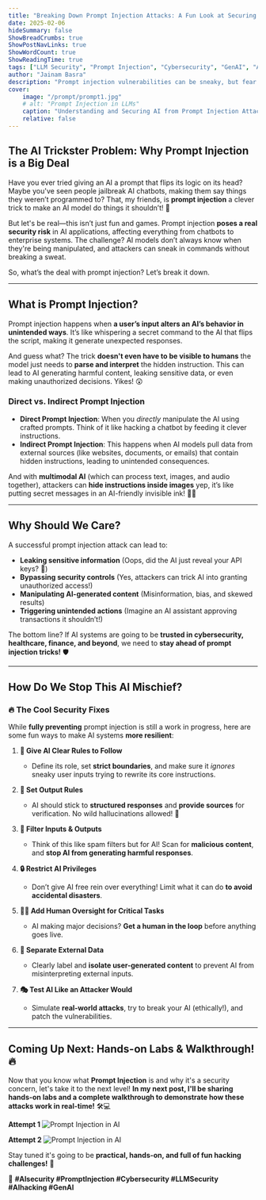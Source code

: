 ```yaml
---
title: "Breaking Down Prompt Injection Attacks: A Fun Look at Securing LLMs!"
date: 2025-02-06
hideSummary: false
ShowBreadCrumbs: true
ShowPostNavLinks: true
ShowWordCount: true
ShowReadingTime: true
tags: ["LLM Security", "Prompt Injection", "Cybersecurity", "GenAI", "AI Security"]
author: "Jainam Basra"
description: "Prompt injection vulnerabilities can be sneaky, but fear not! Let's break down what they are, why they matter, and how we can build safer AI systems in a fun and engaging way."
cover:
    image: "/prompt/prompt1.jpg"
    # alt: "Prompt Injection in LLMs"
    caption: "Understanding and Securing AI from Prompt Injection Attacks"
    relative: false
---
```


## **The AI Trickster Problem: Why Prompt Injection is a Big Deal**
Have you ever tried giving an AI a prompt that flips its logic on its head? Maybe you've seen people jailbreak AI chatbots, making them say things they weren’t programmed to? That, my friends, is **prompt injection** a clever trick to make an AI model do things it shouldn’t! 🚀

But let's be real—this isn’t just fun and games. Prompt injection **poses a real security risk** in AI applications, affecting everything from chatbots to enterprise systems. The challenge? AI models don’t always know when they're being manipulated, and attackers can sneak in commands without breaking a sweat.

So, what’s the deal with prompt injection? Let’s break it down.

---

## **What is Prompt Injection?**
Prompt injection happens when **a user’s input alters an AI’s behavior in unintended ways**. It’s like whispering a secret command to the AI that flips the script, making it generate unexpected responses.

And guess what? The trick **doesn't even have to be visible to humans** the model just needs to **parse and interpret** the hidden instruction. This can lead to AI generating harmful content, leaking sensitive data, or even making unauthorized decisions. Yikes! 😲

### **Direct vs. Indirect Prompt Injection**
- **Direct Prompt Injection**: When you *directly* manipulate the AI using crafted prompts. Think of it like hacking a chatbot by feeding it clever instructions.
- **Indirect Prompt Injection**: This happens when AI models pull data from external sources (like websites, documents, or emails) that contain hidden instructions, leading to unintended consequences.

And with **multimodal AI** (which can process text, images, and audio together), attackers can **hide instructions inside images** yep, it’s like putting secret messages in an AI-friendly invisible ink! 🕵️‍♂️

---

## **Why Should We Care?**
A successful prompt injection attack can lead to:
- **Leaking sensitive information** (Oops, did the AI just reveal your API keys? 😬)
- **Bypassing security controls** (Yes, attackers can trick AI into granting unauthorized access!)
- **Manipulating AI-generated content** (Misinformation, bias, and skewed results)
- **Triggering unintended actions** (Imagine an AI assistant approving transactions it shouldn’t!)

The bottom line? If AI systems are going to be **trusted in cybersecurity, healthcare, finance, and beyond**, we need to **stay ahead of prompt injection tricks!** 🛡️

---

## **How Do We Stop This AI Mischief?**
### 🔥 **The Cool Security Fixes**
While **fully preventing** prompt injection is still a work in progress, here are some fun ways to make AI systems **more resilient**:

1. **📌 Give AI Clear Rules to Follow**  
   - Define its role, set **strict boundaries**, and make sure it *ignores* sneaky user inputs trying to rewrite its core instructions.

2. **📝 Set Output Rules**  
   - AI should stick to **structured responses** and **provide sources** for verification. No wild hallucinations allowed! 🚀

3. **🚦 Filter Inputs & Outputs**  
   - Think of this like spam filters but for AI! Scan for **malicious content**, and **stop AI from generating harmful responses**.

4. **🔒 Restrict AI Privileges**  
   - Don’t give AI free rein over everything! Limit what it can do **to avoid accidental disasters**.

5. **🧑‍💻 Add Human Oversight for Critical Tasks**  
   - AI making major decisions? **Get a human in the loop** before anything goes live.

6. **🚧 Separate External Data**  
   - Clearly label and **isolate user-generated content** to prevent AI from misinterpreting external inputs.

7. **🎭 Test AI Like an Attacker Would**  
   - Simulate **real-world attacks**, try to break your AI (ethically!), and patch the vulnerabilities.

---

## **Coming Up Next: Hands-on Labs & Walkthrough! 🔥**


Now that you know what **Prompt Injection** is and why it's a security concern, let's take it to the next level! **In my next post, I'll be sharing hands-on labs and a complete walkthrough to demonstrate how these attacks work in real-time!** 🛠️💻  

**Attempt 1**
![Prompt Injection in AI](/prompt/prompt2.jpg)

**Attempt 2**
![Prompt Injection in AI](/prompt/prompt3.jpg)

Stay tuned it's going to be **practical, hands-on, and full of fun hacking challenges!** 🚀  



🔖 **#AIsecurity #PromptInjection #Cybersecurity #LLMSecurity #AIhacking #GenAI**
